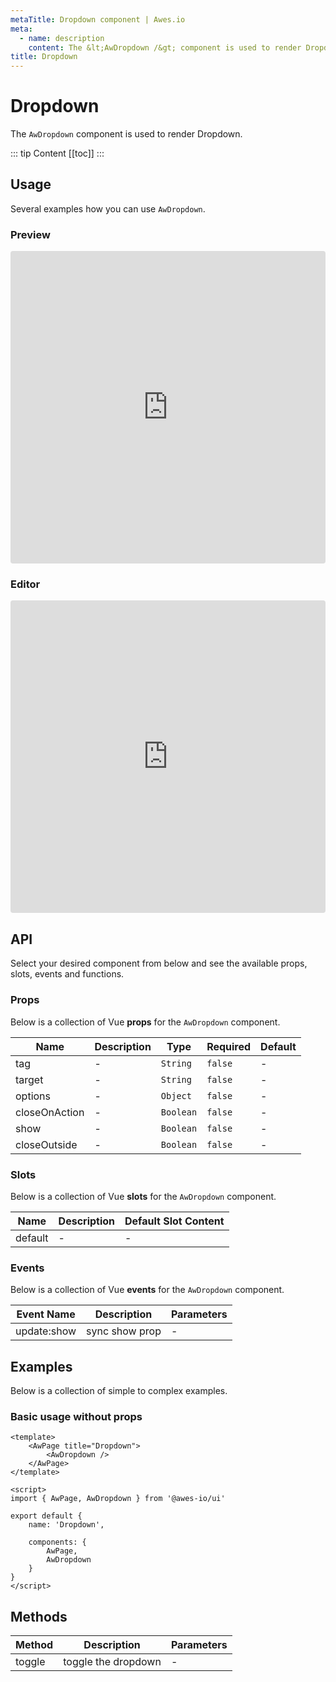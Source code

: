 ```yaml
---
metaTitle: Dropdown сomponent | Awes.io
meta:
  - name: description
    content: The &lt;AwDropdown /&gt; component is used to render Dropdown - UI Vue component for Awes.io.
title: Dropdown
---
```

# Dropdown

The `AwDropdown` component is used to render Dropdown.

::: tip Content
[[toc]]
:::

## Usage
Several examples how you can use `AwDropdown`.

### Preview
<iframe
     src='https://codesandbox.io/embed/github/awes-io/client/tree/master/examples/basic-ui?autoresize=1&fontsize=14&hidenavigation=1&initialpath=%2Faw-dropdown&module=%2Fpages%2Faw-dropdown.vue&theme=dark&view=preview'
     style='width:100%; height:500px; border:0; border-radius: 4px; overflow:hidden;'
     title='basic-ui'
     allow='geolocation; microphone; camera; midi; vr; accelerometer; gyroscope; payment; ambient-light-sensor; encrypted-media; usb'
     sandbox='allow-modals allow-forms allow-popups allow-scripts allow-same-origin'
   ></iframe>

### Editor
<iframe
     src='https://codesandbox.io/embed/github/awes-io/client/tree/master/examples/basic-ui?autoresize=1&fontsize=14&hidenavigation=1&initialpath=%2Faw-dropdown&module=%2Fpages%2Faw-dropdown.vue&theme=dark&view=editor'
     style='width:100%; height:500px; border:0; border-radius: 4px; overflow:hidden;'
     title='basic-ui'
     allow='geolocation; microphone; camera; midi; vr; accelerometer; gyroscope; payment; ambient-light-sensor; encrypted-media; usb'
     sandbox='allow-modals allow-forms allow-popups allow-scripts allow-same-origin'
   ></iframe>

## API
Select your desired component from below and see the available props, slots, events and functions.

### Props
Below is a collection of Vue **props** for the `AwDropdown` component.
<!-- @vuese:AwDropdown:props:start -->
|Name|Description|Type|Required|Default|
|---|---|---|---|---|
|tag|-|`String`|`false`|-|
|target|-|`String`|`false`|-|
|options|-|`Object`|`false`|-|
|closeOnAction|-|`Boolean`|`false`|-|
|show|-|`Boolean`|`false`|-|
|closeOutside|-|`Boolean`|`false`|-|

<!-- @vuese:AwDropdown:props:end -->


### Slots
Below is a collection of Vue **slots** for the `AwDropdown` component.
<!-- @vuese:AwDropdown:slots:start -->
|Name|Description|Default Slot Content|
|---|---|---|
|default|-|-|

<!-- @vuese:AwDropdown:slots:end -->



### Events
Below is a collection of Vue **events** for the `AwDropdown` component.
<!-- @vuese:AwDropdown:events:start -->
|Event Name|Description|Parameters|
|---|---|---|
|update:show|sync show prop|-|

<!-- @vuese:AwDropdown:events:end -->



## Examples
Below is a collection of simple to complex examples.

### Basic usage without props
```vue
<template>
    <AwPage title="Dropdown">
        <AwDropdown />
    </AwPage>
</template>

<script>
import { AwPage, AwDropdown } from '@awes-io/ui'

export default {
    name: 'Dropdown',

    components: {
        AwPage,
        AwDropdown
    }
}
</script>

```

## Methods
<!-- @vuese:AwDropdown:methods:start -->
|Method|Description|Parameters|
|---|---|---|
|toggle|toggle the dropdown|-|

<!-- @vuese:AwDropdown:methods:end -->



                            